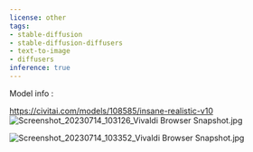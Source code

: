 ```yaml
---
license: other
tags:
- stable-diffusion
- stable-diffusion-diffusers
- text-to-image
- diffusers
inference: true
---
```

Model info :

https://civitai.com/models/108585/insane-realistic-v10
![Screenshot_20230714_103126_Vivaldi Browser Snapshot.jpg](https://cdn-uploads.huggingface.co/production/uploads/646c83c871d0c8a6e4455854/Qfe53r50Aey8Vw7RGd0cM.jpeg)

![Screenshot_20230714_103352_Vivaldi Browser Snapshot.jpg](https://cdn-uploads.huggingface.co/production/uploads/646c83c871d0c8a6e4455854/FQ5EpuiveNxfaQ2YlRzVB.jpeg)
